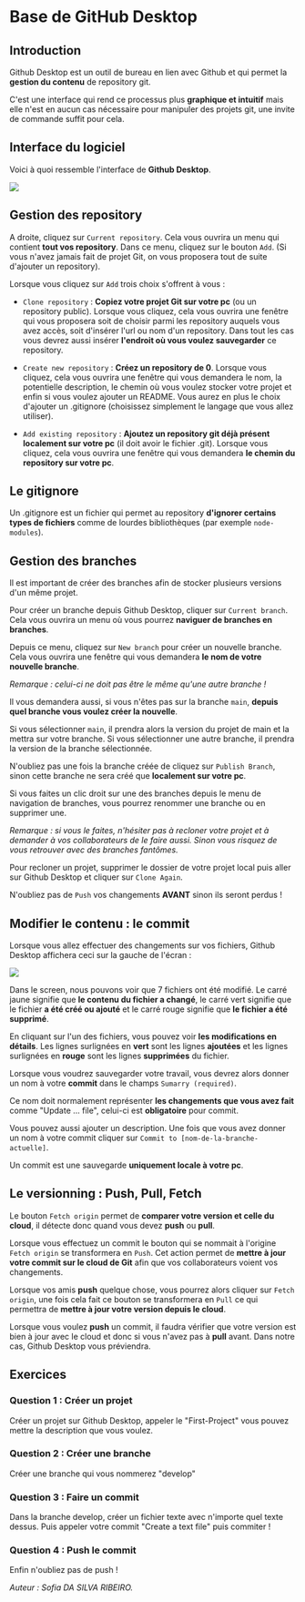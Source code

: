 # Base de GitHub Desktop

## Introduction

Github Desktop est un outil de bureau en lien avec Github et qui permet la **gestion du contenu** de repository git.

C'est une interface qui rend ce processus plus **graphique et intuitif** mais elle n'est en aucun cas nécessaire pour manipuler des projets git, une invite de commande suffit pour cela.

## Interface du logiciel

Voici à quoi ressemble l'interface de **Github Desktop**.

<img src="https://cdn.discordapp.com/attachments/822839106001829908/825439994806140998/unknown.png"/>

## Gestion des repository

A droite, cliquez sur `Current repository`. Cela vous ouvrira un menu qui contient **tout vos repository**. Dans ce menu, cliquez sur le bouton `Add`. (Si vous n'avez jamais fait de projet Git, on vous proposera tout de suite d'ajouter un repository).

Lorsque vous cliquez sur `Add` trois choix s'offrent à vous :

- `Clone repository` : **Copiez votre projet Git sur votre pc** (ou un repository public). Lorsque vous cliquez, cela vous ouvrira une fenêtre qui vous proposera soit de choisir parmi les repository auquels vous avez accès, soit d'insérer l'url ou nom d'un repository. Dans tout les cas vous devrez aussi insérer **l'endroit où vous voulez sauvegarder** ce repository.

- `Create new repository` : **Créez un repository de 0**. Lorsque vous cliquez, cela vous ouvrira une fenêtre qui vous demandera le nom, la potentielle description, le chemin où vous voulez stocker votre projet et enfin si vous voulez ajouter un README. Vous aurez en plus le choix d'ajouter un .gitignore (choisissez simplement le langage que vous allez utiliser).

- `Add existing repository` : **Ajoutez un repository git déjà présent localement sur votre pc** (il doit avoir le fichier .git). Lorsque vous cliquez, cela vous ouvrira une fenêtre qui vous demandera **le chemin du repository sur votre pc**.

## Le gitignore

Un .gitignore est un fichier qui permet au repository **d'ignorer certains types de fichiers** comme de lourdes bibliothèques (par exemple `node-modules`).

## Gestion des branches

Il est important de créer des branches afin de stocker plusieurs versions d'un même projet.

Pour créer un branche depuis Github Desktop, cliquer sur `Current branch`. Cela vous ouvrira un menu où vous pourrez **naviguer de branches en branches**.

Depuis ce menu, cliquez sur `New branch` pour créer un nouvelle branche. Cela vous ouvrira une fenêtre qui vous demandera **le nom de votre nouvelle branche**.

_Remarque : celui-ci ne doit pas être le même qu'une autre branche !_

Il vous demandera aussi, si vous n'êtes pas sur la branche `main`, **depuis quel branche vous voulez créer la nouvelle**.

Si vous sélectionner `main`, il prendra alors la version du projet de main et la mettra sur votre branche. Si vous sélectionner une autre branche, il prendra la version de la branche sélectionnée.

N'oubliez pas une fois la branche créée de cliquez sur `Publish Branch`, sinon cette branche ne sera créé que **localement sur votre pc**.

Si vous faites un clic droit sur une des branches depuis le menu de navigation de branches, vous pourrez renommer une branche ou en supprimer une.

_Remarque : si vous le faites, n'hésiter pas à recloner votre projet et à demander à vos collaborateurs de le faire aussi. Sinon vous risquez de vous retrouver avec des branches fantômes._

Pour recloner un projet, supprimer le dossier de votre projet local puis aller sur Github Desktop et cliquer sur `Clone Again`.

N'oubliez pas de `Push` vos changements **AVANT** sinon ils seront perdus !

## Modifier le contenu : le commit

Lorsque vous allez effectuer des changements sur vos fichiers, Github Desktop affichera ceci sur la gauche de l'écran :

<img src="https://cdn.discordapp.com/attachments/822839106001829908/825442599301152818/unknown.png" />

Dans le screen, nous pouvons voir que 7 fichiers ont été modifié. Le carré jaune signifie que **le contenu du fichier a changé**, le carré vert signifie que le fichier **a été créé ou ajouté** et le carré rouge signifie que **le fichier a été supprimé**.

En cliquant sur l'un des fichiers, vous pouvez voir **les modifications en détails**. Les lignes surlignées en **vert** sont les lignes **ajoutées** et les lignes surlignées en **rouge** sont les lignes **supprimées** du fichier.

Lorsque vous voudrez sauvegarder votre travail, vous devrez alors donner un nom à votre **commit** dans le champs `Sumarry (required)`.

Ce nom doit normalement représenter **les changements que vous avez fait** comme "Update ... file", celui-ci est **obligatoire** pour commit.

Vous pouvez aussi ajouter un description. Une fois que vous avez donner un nom à votre commit cliquer sur `Commit to [nom-de-la-branche-actuelle]`.

Un commit est une sauvegarde **uniquement locale à votre pc**.

## Le versionning : Push, Pull, Fetch

Le bouton `Fetch origin` permet de **comparer votre version et celle du cloud**, il détecte donc quand vous devez **push** ou **pull**.

Lorsque vous effectuez un commit le bouton qui se nommait à l'origine `Fetch origin` se transformera en `Push`. Cet action permet
de **mettre à jour votre commit sur le cloud de Git** afin que vos collaborateurs voient vos changements.

Lorsque vos amis **push** quelque chose, vous pourrez alors cliquer sur `Fetch origin`, une fois cela fait ce bouton se transformera en `Pull` ce qui permettra de **mettre à jour votre version depuis le cloud**.

Lorsque vous voulez **push** un commit, il faudra vérifier que votre version est bien à jour avec le cloud et donc si vous n'avez pas à **pull** avant. Dans notre cas, Github Desktop vous préviendra.

## Exercices

### Question 1 : Créer un projet

Créer un projet sur Github Desktop, appeler le "First-Project" vous pouvez mettre la description que vous voulez.

### Question 2 : Créer une branche

Créer une branche qui vous nommerez "develop"

### Question 3 : Faire un commit

Dans la branche develop, créer un fichier texte avec n'importe quel texte dessus. Puis appeler votre commit "Create a text file" puis commiter !

### Question 4 : Push le commit

Enfin n'oubliez pas de push !

_Auteur : Sofia DA SILVA RIBEIRO._
